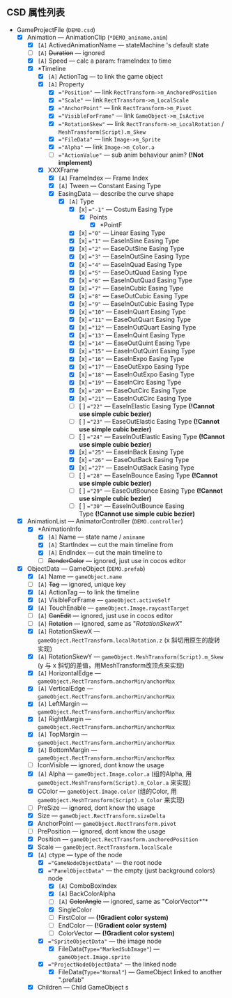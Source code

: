 ## CSD 属性列表

- GameProjectFile (`DEMO.csd`)
    - [x]  Animation — AnimationClip (`*DEMO_aniname.anim`)
        - [x]  `[A]` ActivedAnimationName — stateMachine 's default state
        - [ ]  `[A]` ~~Duration~~ — ignored
        - [x]  `[A]` Speed — calc a param: frameIndex to time
        - [x]  *Timeline
            - [x]  `[A]` ActionTag — to link the game object
            - [x]  `[A]` Property
                - [x]  `="Position"` — link `RectTransform->m_AnchoredPosition`
                - [x]  `="Scale"` — link `RectTransform->m_LocalScale`
                - [x]  `="AnchorPoint"` — link `RectTransform->m_Pivot`
                - [x]  `="VisibleForFrame"` — link `GameObject->m_IsActive`
                - [x]  `="RotationSkew"` —  link `RectTransform->m_LocalRotation` / `MeshTransform(Script).m_Skew`
                - [x]  `="FileData"` — link `Image->m_Sprite`
                - [x]  `="Alpha"` — link `Image->m_Color.a`
                - [ ]  `="ActionValue"` —  sub anim behaviour anim? **(!Not implement)**
            - [x]  XXXFrame
                - [x]  `[A]` FrameIndex — Frame Index
                - [x]  `[A]` Tween — Constant Easing Type
                - [x]  EasingData — describe the curve shape
                    - [x]  `[A]` Type
                        - [x]  [x] `="-1"` — Costum Easing Type
                            - [x]  Points
                                - [x]  *PointF
                        - [x]  [x] `="0"` — Linear Easing Type
                        - [x]  [x] `="1"` — EaseInSine Easing Type
                        - [x]  [x] `="2"` — EaseOutSine Easing Type
                        - [x]  [x] `="3"` — EaseInOutSine Easing Type
                        - [x]  [x] `="4"` — EaseInQuad Easing Type
                        - [x]  [x] `="5"` — EaseOutQuad Easing Type
                        - [x]  [x] `="6"` — EaseInOutQuad Easing Type
                        - [x]  [x] `="7"` — EaseInCubic Easing Type
                        - [x]  [x] `="8"` — EaseOutCubic Easing Type
                        - [x]  [x] `="9"` — EaseInOutCubic Easing Type
                        - [x]  [x] `="10"` — EaseInQuart Easing Type
                        - [x]  [x] `="11"` — EaseOutQuart Easing Type
                        - [x]  [x] `="12"` — EaseInOutQuart Easing Type
                        - [x]  [x] `="13"` — EaseInQuint Easing Type
                        - [x]  [x] `="14"` — EaseOutQuint Easing Type
                        - [x]  [x] `="15"` — EaseInOutQuint Easing Type
                        - [x]  [x] `="16"` — EaseInExpo Easing Type
                        - [x]  [x] `="17"` — EaseOutExpo Easing Type
                        - [x]  [x] `="18"` — EaseInOutExpo Easing Type
                        - [x]  [x] `="19"` — EaseInCirc Easing Type
                        - [x]  [x] `="20"` — EaseOutCirc Easing Type
                        - [x]  [x] `="21"` — EaseInOutCirc Easing Type
                        - [ ]  [ ] `="22"` — EaseInElastic Easing Type **(!Cannot use simple cubic bezier)**
                        - [ ]  [ ] `="23"` — EaseOutElastic Easing Type **(!Cannot use simple cubic bezier)**
                        - [ ]  [ ] `="24"` — EaseInOutElastic Easing Type **(!Cannot use simple cubic bezier)**
                        - [x]  [x] `="25"` — EaseInBack Easing Type
                        - [x]  [x] `="26"` — EaseOutBack Easing Type
                        - [x]  [x] `="27"` — EaseInOutBack Easing Type
                        - [ ]  [ ] `="28"` — EaseInBounce Easing Type **(!Cannot use simple cubic bezier)**
                        - [ ]  [ ] `="29"` — EaseOutBounce Easing Type **(!Cannot use simple cubic bezier)**
                        - [ ]  [ ] `="30"` — EaseInOutBounce Easing Type **(!Cannot use simple cubic bezier)**
    - [x]  AnimationList — AnimatorController (`DEMO.controller`)
        - [x]  *AnimationInfo
            - [x]  `[A]` Name — state name / `aniname`
            - [x]  `[A]` StartIndex — cut the main timeline from
            - [x]  `[A]` EndIndex — cut the main timeline to
            - [ ]  ~~RenderColor~~ — ignored, just use in cocos editor
    - [x]  ObjectData — GameObject (`DEMO.prefab`)
        - [x]  `[A]` Name — `gameObject.name`
        - [ ]  `[A]` ~~Tag~~ — ignored, unique key
        - [x]  `[A]` ActionTag — to link the timeline
        - [x]  `[A]` VisibleForFrame — `gameObject.activeSelf`
        - [x]  `[A]` TouchEnable — `gameObject.Image.raycastTarget`
        - [ ]  `[A]` ~~CanEdit~~ — ignored, just use in cocos editor
        - [ ]  `[A]` ~~Rotation~~ — ignored, same as "*RotationSkewX*"
        - [x]  `[A]` RotationSkewX — `gameObject.RectTransform.localRotation.z` (x 斜切用原生的旋转实现)
        - [x]  `[A]` RotationSkewY — `gameObject.MeshTransform(Script).m_Skew` (y 与 x 斜切的差值，用MeshTransform改顶点来实现)
        - [x]  `[A]` HorizontalEdge — `gameObject.RectTransform.anchorMin/anchorMax`
        - [x]  `[A]` VerticalEdge — `gameObject.RectTransform.anchorMin/anchorMax`
        - [x]  `[A]` LeftMargin — `gameObject.RectTransform.anchorMin/anchorMax`
        - [x]  `[A]` RightMargin — `gameObject.RectTransform.anchorMin/anchorMax`
        - [x]  `[A]` TopMargin — `gameObject.RectTransform.anchorMin/anchorMax`
        - [x]  `[A]` BottomMargin — `gameObject.RectTransform.anchorMin/anchorMax`
        - [ ]  IconVisible — ignored, dont know the usage
        - [x]  `[A]` Alpha — `gameObject.Image.color.a` (组的Alpha, 用`gameObject.MeshTransform(Script).m_Color.a` 来实现)
        - [x]  CColor — `gameObject.Image.color` (组的Color, 用`gameObject.MeshTransform(Script).m_Color` 来实现)
        - [ ]  PreSize — ignored, dont know the usage
        - [x]  Size — `gameObject.RectTransform.sizeDelta`
        - [x]  AnchorPoint — `gameObject.RectTransform.pivot`
        - [ ]  PrePosition — ignored, dont know the usage
        - [x]  Position — `gameObject.RectTransform.anchoredPosition`
        - [x]  Scale — `gameObject.RectTransform.localScale`
        - [x]  `[A]` ctype — type of the node
            - [x]  `="GameNodeObjectData"` — the root node
            - [x]  `="PanelObjectData"` — the empty (just background colors) node
                - [x]  `[A]` ComboBoxIndex
                - [x]  `[A]` BackColorAlpha
                - [ ]  `[A]` ~~ColorAngle~~ — ignored, same as "ColorVector*"*
                - [x]  SingleColor
                - [ ]  FirstColor — **(!Gradient color system)**
                - [ ]  EndColor — **(!Gradient color system)**
                - [ ]  ColorVector — **(!Gradient color system)**
            - [x]  `="SpriteObjectData"` — the image node
                - [x]  FileData(`Type="MarkedSubImage"`) — `gameObject.Image.sprite`
            - [x]  `="ProjectNodeObjectData"` — the linked node
                - [x]  FileData(`Type="Normal"`) — GameObject linked to another ".prefab"
        - [x]  Children — Child GameObject s
